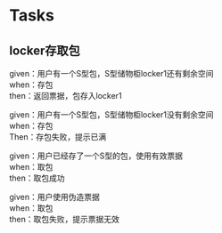 # Tasks

## locker存取包

given：用户有一个S型包，S型储物柜locker1还有剩余空间  
when：存包  
then：返回票据，包存入locker1  

given：用户有一个S型包，S型储物柜locker1没有剩余空间  
when：存包  
Then：存包失败，提示已满    

given：用户已经存了一个S型的包，使用有效票据  
when：取包  
then：取包成功  

given：用户使用伪造票据  
when：取包  
then：取包失败，提示票据无效  
